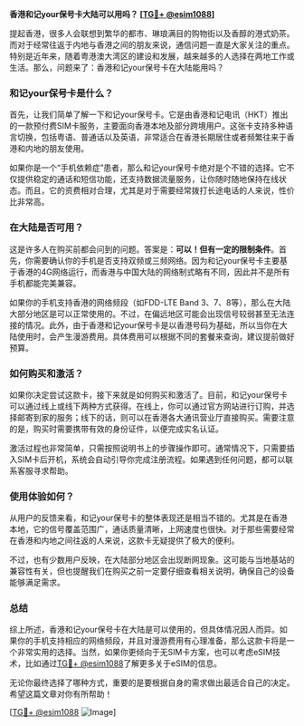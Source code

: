 **香港和记your保号卡大陆可以用吗？ [[TG💪+ @esim1088](https://t.me/s/esim1088)]**

提起香港，很多人会联想到繁华的都市、琳琅满目的购物街以及香醇的港式奶茶。而对于经常往返于内地与香港之间的朋友来说，通信问题一直是大家关注的重点。特别是近年来，随着粤港澳大湾区的建设和发展，越来越多的人选择在两地工作或生活。那么，问题来了：香港和记your保号卡在大陆能用吗？

### 和记your保号卡是什么？

首先，让我们简单了解一下和记your保号卡。它是由香港和记电讯（HKT）推出的一款预付费SIM卡服务，主要面向香港本地及部分跨境用户。这张卡支持多种语言切换，包括粤语、普通话以及英语，非常适合在香港长期居住或者频繁往来于香港和内地的朋友使用。

如果你是一个“手机依赖症”患者，那么和记your保号卡绝对是个不错的选择。它不仅提供稳定的通话和短信功能，还支持数据流量服务，让你随时随地保持在线状态。而且，它的资费相对合理，尤其是对于需要经常拨打长途电话的人来说，性价比非常高。

### 在大陆是否可用？

这是许多人在购买前都会问到的问题。答案是：**可以！但有一定的限制条件**。首先，你需要确认你的手机是否支持双频或三频网络。因为和记your保号卡主要基于香港的4G网络运行，而香港与中国大陆的网络制式略有不同，因此并不是所有手机都能完美兼容。

如果你的手机支持香港的网络频段（如FDD-LTE Band 3、7、8等），那么在大陆大部分地区是可以正常使用的。不过，在偏远地区可能会出现信号较弱甚至无法连接的情况。此外，由于香港和记your保号卡是以香港号码为基础，所以当你在大陆使用时，会产生漫游费用。具体费用可以根据不同的套餐来查询，建议提前做好预算。

### 如何购买和激活？

如果你决定尝试这款卡，接下来就是如何购买和激活了。目前，和记your保号卡可以通过线上或线下两种方式获得。在线上，你可以通过官方网站进行订购，并选择邮寄到家的服务；线下的话，则可以在香港各大通讯营业厅直接购买。需要注意的是，购买时需要携带有效的身份证件，以便完成实名认证。

激活过程也非常简单，只需按照说明书上的步骤操作即可。通常情况下，只需要插入SIM卡后开机，系统会自动引导你完成注册流程。如果遇到任何问题，都可以联系客服寻求帮助。

### 使用体验如何？

从用户的反馈来看，和记your保号卡的整体表现还是相当不错的。尤其是在香港本地，它的信号覆盖范围广，通话质量清晰，上网速度也很快。对于那些需要经常在香港和内地之间往返的人来说，这款卡无疑提供了极大的便利。

不过，也有少数用户反映，在大陆部分地区会出现断网现象。这可能与当地基站的兼容性有关，但也提醒我们在购买之前一定要仔细查看相关说明，确保自己的设备能够满足需求。

### 总结

综上所述，香港和记your保号卡在大陆是可以使用的，但具体情况因人而异。如果你的手机支持相应的网络频段，并且对漫游费用有心理准备，那么这款卡将是一个非常实用的选择。当然，如果你更倾向于无SIM卡方案，也可以考虑eSIM技术，比如通过[TG💪+ @esim1088](https://t.me/s/esim1088)了解更多关于eSIM的信息。

无论你最终选择了哪种方式，重要的是要根据自身的需求做出最适合自己的决定。希望这篇文章对你有所帮助！

[[TG💪+ @esim1088](https://t.me/s/esim1088) ![Image](https://i.postimg.cc/4NQfJmqS/Snipaste-2025-05-13-00-14-12.png)]